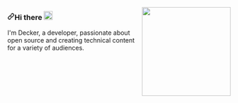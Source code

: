 <p>

  <a target="_blank" rel="noopener noreferrer" href="https://user-images.githubusercontent.com/5713670/87202985-820dcb80-c2b6-11ea-9f56-7ec461c497c3.gif">
    <img align="right" src="https://user-images.githubusercontent.com/5713670/87202985-820dcb80-c2b6-11ea-9f56-7ec461c497c3.gif" width="200&quot;" style="max-      width:100%;">  
  </a>
</p>
    <h3><a id="user-content-hi-there-" class="anchor" aria-hidden="true" href="#hi-there-"><svg
                class="octicon octicon-link" viewBox="0 0 16 16" version="1.1" width="16" height="16"
                aria-hidden="true">
                <path fill-rule="evenodd"
                    d="M7.775 3.275a.75.75 0 001.06 1.06l1.25-1.25a2 2 0 112.83 2.83l-2.5 2.5a2 2 0 01-2.83 0 .75.75 0 00-1.06 1.06 3.5 3.5 0 004.95 0l2.5-2.5a3.5 3.5 0 00-4.95-4.95l-1.25 1.25zm-4.69 9.64a2 2 0 010-2.83l2.5-2.5a2 2 0 012.83 0 .75.75 0 001.06-1.06 3.5 3.5 0 00-4.95 0l-2.5 2.5a3.5 3.5 0 004.95 4.95l1.25-1.25a.75.75 0 00-1.06-1.06l-1.25 1.25a2 2 0 01-2.83 0z">
                </path>
            </svg></a>Hi there <g-emoji class="g-emoji" alias="wave"
            fallback-src="https://github.githubassets.com/images/icons/emoji/unicode/1f44b.png"><img class="emoji"
                alt="wave" height="20" width="20"
                src="https://github.githubassets.com/images/icons/emoji/unicode/1f44b.png"></g-emoji>
    </h3>
    <p>I'm Decker, a developer, passionate about open source and creating technical
        content for a variety of audiences.</p>
    <!--<p>I love PHP, and I've been working mostly on command-line tools lately. Here's some projects I'm excited about
        right now:</p>
    <ul>
     <li><a href="https://github.com/minicli/minicli">Minicli</a> - A minimalist framework for command-line centric
            PHP apps.</li>
        <li><a href="https://github.com/erikaheidi/streamaru">Streamaru</a> - An experimental collection of tools for
            live streaming with OBS.</li>
    </ul>

